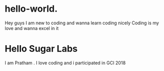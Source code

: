 # hello-world.
Hey guys I am new to coding and wanna learn coding nicely
Coding is my love and wanna excel in it


# Hello Sugar Labs

I am Pratham . I love coding and i participated in GCI 2018
